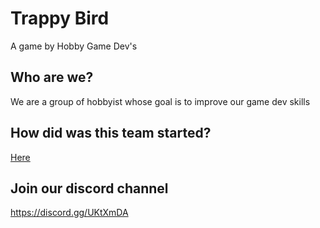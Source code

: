 # Trappy Bird
A game by Hobby Game Dev's

## Who are we?
We are a group of hobbyist whose goal is to improve our game dev skills

## How did was this team started?
[Here](https://www.reddit.com/r/INAT/comments/92m3uy/hobby_looking_for_a_small_team_for_small_learning/?st=JKGFE395&sh=b53c9985)

## Join our discord channel
https://discord.gg/UKtXmDA
